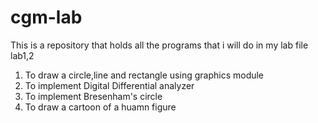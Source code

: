 # cgm-lab
This is a repository that holds all the programs that i will do in my lab file
lab1,2
1. To draw a circle,line and rectangle using graphics module
2. To implement Digital Differential analyzer
3. To implement Bresenham's circle
4. To draw a cartoon of a huamn figure
